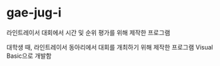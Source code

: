 # gae-jug-i
라인트레이서 대회에서 시간 및 순위 평가를 위해 제작한 프로그램

대학생 때, 라인트레이서 동아리에서 대회를 개최하기 위해 제작한 프로그램
Visual Basic으로 개발함
